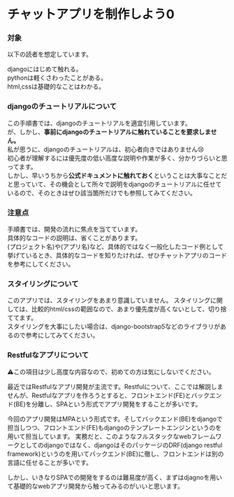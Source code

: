 # チャットアプリを制作しよう0

### 対象

以下の読者を想定しています。

djangoにはじめて触れる。  
pythonは軽くさわったことがある。  
html,cssは基礎的なことはわかる。

### djangoのチュートリアルについて

この手順書では、djangoのチュートリアルを適宜引用しています。    
が、しかし、**事前にdjangoのチュートリアルに触れていることを要求しません。**  
私が思うに、djangoのチュートリアルは、初心者向きではありません😢  
初心者が理解するには優先度の低い高度な説明や作業が多く、分かりづらいと思ってます。  
しかし、早いうちから**公式ドキュメントに触れておく**ということは大事なことだと思っていて、その機会として所々で説明をdjangoのチュートリアルに任せているので、そのときはぜひ該当箇所だけでも参照してみてください。

### 注意点
手順書では、開発の流れに焦点を当てています。  
具体的なコードの説明は、省くことがあります。  
(プロジェクト名)や(アプリ名)など、具体的ではなく一般化したコード例として挙げているとき、具体的なコードを知りたければ、ぜひチャットアプリのコードを参考にしてください。

### スタイリングについて
このアプリでは、スタイリングをあまり意識していません。
スタイリングに関しては、比較的html/cssの範囲なので、あまり優先度が高くないとして、切り捨ててます。  
スタイリングを大事にしたい場合は、django-bootstrap5などのライブラリがあるので参考にしてみてください。

### Restfulなアプリについて
⚠️この項目は少し高度な内容なので、初めての方は気にしないでください。  

最近ではRestfulなアプリ開発が主流です。Restfulについて、ここでは解説しませんが、Restfulなアプリを作ろうとすると、フロントエンド(FE)とバックエンド(BE)を分離し、SPAという形式でアプリ開発をすることが多いです。 

今回のアプリ開発はMPAという形式です。そしてバックエンド(BE)をdjangoで担当しつつ、フロントエンド(FE)もdjangoのテンプレートエンジンというのを用いて担当しています。
実務だと、このようなフルスタックなwebフレームワークとしてのdjangoではなく、djangoはそのパッケージのDRF(django restful framework)というのを用いてバックエンド(BE)に徹し、フロントエンドは別の言語に任せることが多いです。

しかし、いきなりSPAでの開発をするのは難易度が高く、まずはdjagnoを用いて基礎的なwebアプリ開発から触ってみるのがいいと思います。